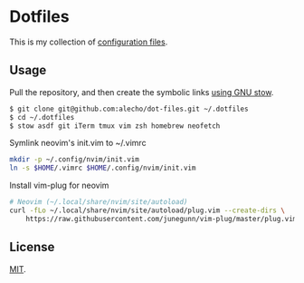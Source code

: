 Dotfiles
========

This is my collection of [configuration files](http://dotfiles.github.io/).

Usage
-----

Pull the repository, and then create the symbolic links [using GNU
stow](https://alexpearce.me/2016/02/managing-dotfiles-with-stow/).

```bash
$ git clone git@github.com:alecho/dot-files.git ~/.dotfiles
$ cd ~/.dotfiles
$ stow asdf git iTerm tmux vim zsh homebrew neofetch
```
Symlink neovim's init.vim to ~/.vimrc
```bash
mkdir -p ~/.config/nvim/init.vim
ln -s $HOME/.vimrc $HOME/.config/nvim/init.vim

```

Install vim-plug for neovim
```bash
# Neovim (~/.local/share/nvim/site/autoload)
curl -fLo ~/.local/share/nvim/site/autoload/plug.vim --create-dirs \
    https://raw.githubusercontent.com/junegunn/vim-plug/master/plug.vim
```

License
-------

[MIT](http://opensource.org/licenses/MIT).
